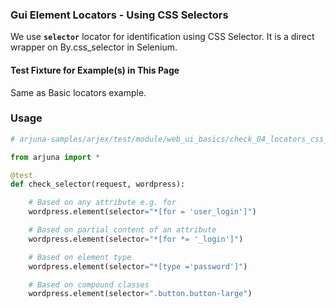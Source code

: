 ### Gui Element Locators - Using CSS Selectors

We use **`selector`** locator for identification using CSS Selector. It is a direct wrapper on By.css_selector in Selenium.

#### Test Fixture for Example(s) in This Page

Same as Basic locators example.

### Usage

```python
# arjuna-samples/arjex/test/module/web_ui_basics/check_04_locators_css_selector.py

from arjuna import *

@test
def check_selector(request, wordpress):

    # Based on any attribute e.g. for
    wordpress.element(selector="*[for = 'user_login']")

    # Based on partial content of an attribute
    wordpress.element(selector="*[for *= '_login']")

    # Based on element type
    wordpress.element(selector="*[type ='password']")

    # Based on compound classes
    wordpress.element(selector=".button.button-large")
```
